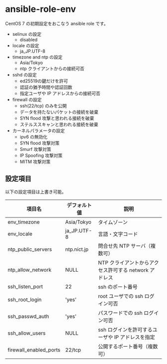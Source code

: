 # ansible-role-env

CentOS 7 の初期設定をおこなう ansible role です。

* selinux の設定
  * disabled
* locale の設定
  * ja_JP.UTF-8
* timezone and ntp の設定
  * Asia/Tokyo
  * ntp クライアントからの接続可否
* sshd の設定
  * ed25519の鍵だけを許可
  * 認証の猶予時間や認証回数
  * 指定ユーザや IP アドレスからの接続可否
* firewall の設定
  * ssh(22/tcp) のみを公開
  * データを持たないパケットの接続を破棄
  * SYN flood 攻撃と思われる接続を破棄
  * ステルススキャンと思われる接続を破棄
* カーネルパラメータの設定
  * ipv6 の無効化
  * SYN flood 攻撃対策
  * Smurf 攻撃対策
  * IP Spoofing 攻撃対策
  * MITM 攻撃対策

## 設定項目

以下の設定項目は上書き可能。

項目名                |デフォルト値|説明
----------------------|------------|-----------------------------------------------------
env_timezone          |Asia/Tokyo  |タイムゾーン
env_locale            |ja_JP.UTF-8 |言語・文字コード
ntp_public_servers    |ntp.nict.jp |問合せ先 NTP サーバ（複数可）
ntp_allow_network     |NULL        |NTP クライアントからアクセス許可する network アドレス
ssh_listen_port       |22          |ssh のポート番号
ssh_root_login        |'yes'       |root ユーザでの ssh ログイン可否
ssh_passwd_auth       |'yes'       |パスワードでの ssh ログイン可否
ssh_allow_users       |NULL        |ssh ログインを許可するユーザや IP アドレスを指定
firewall_enabled_ports|22/tcp      |公開するポート番号（複数可）
